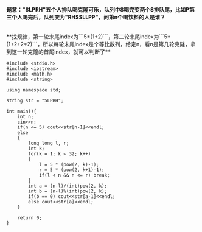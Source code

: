 **题意："SLPRH"五个人排队喝克隆可乐，队列中S喝完变两个S排队尾，比如P第三个人喝完后，队列变为"RHSSLLPP"，问第n个喝饮料的人是谁？**

<br/>
**找规律，第一轮末尾index为```5*(1+2)```，第二轮末尾index为```5*(1+2+2*2)```，所以每轮末尾index是个等比数列，给定n，看n是第几轮克隆，拿到这一轮克隆的首尾index，就可以判断了**

```
#include <stdio.h>
#include <iostream>
#include <math.h>
#include <string>

using namespace std;

string str = "SLPRH";

int main(){
    int n;
    cin>>n;
    if(n <= 5) cout<<str[n-1]<<endl;
    else
    {
        long long l, r;
        int k;
        for(k = 1; k < 32; k++)
        {
            l = 5 * (pow(2, k)-1);
            r = 5 * (pow(2, k+1)-1);
            if(l < n && n <= r) break;
        }
        int a = (n-l)/(int)pow(2, k);
        int b = (n-l)%(int)pow(2, k);
        if(b == 0) cout<<str[a-1]<<endl;
        else cout<<str[a]<<endl;
    }

    return 0;
}

```